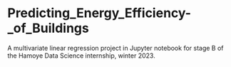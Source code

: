 # Predicting_Energy_Efficiency-_of_Buildings
A multivariate linear regression project in Jupyter notebook for stage B of the Hamoye Data Science internship, winter 2023.
